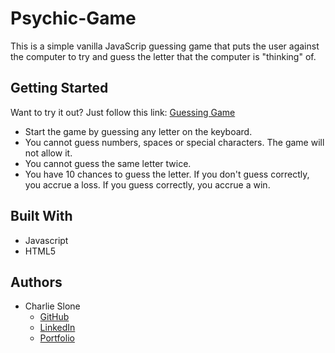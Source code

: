 # Psychic-Game

This is a simple vanilla JavaScrip guessing game that puts the user against the computer to try and guess the letter that the computer is "thinking" of. 

## Getting Started

Want to try it out?
Just follow this link: [Guessing Game](http://ctslone.github.io/Psychic-Game)

* Start the game by guessing any letter on the keyboard.
* You cannot guess numbers, spaces or special characters. The game will not allow it.
* You cannot guess the same letter twice.
* You have 10 chances to guess the letter. If you don't guess correctly, you accrue a loss. If you guess correctly, you accrue a win.

## Built With

* Javascript
* HTML5

## Authors

* Charlie Slone
    * [GitHub](https://github.com/ctslone)
    * [LinkedIn](https://www.linkedin.com/in/charlie-slone-704311a9/)
    * [Portfolio](https://ctslone.github.io/Updated-Portfolio/)
